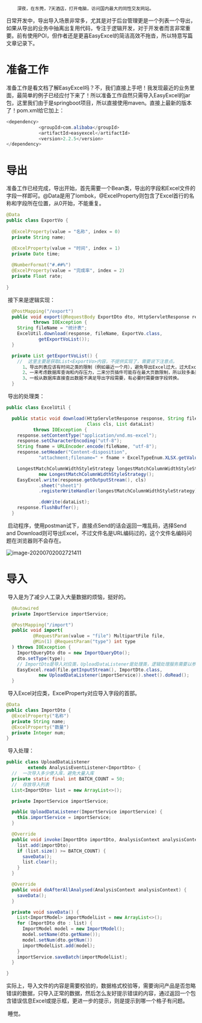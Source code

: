         深夜，在东莞，7天酒店，打开电脑，访问国内最大的同性交友网站。

​        日常开发中，导出导入场景非常多，尤其是对于后台管理更是一个列表一个导出，如果从导出的业务中抽离出复用代码，专注于逻辑开发，对于开发者而言非常重要。前有使用POI，但作者还是更喜EasyExcel的简洁高效不拖沓，所以特意写篇文章记录下。

# 准备工作

​        准备工作是看文档了解EasyExcel吗？不，我们直接上手吧！我发现最近的业务里面，最简单的例子已经应付下来了！所以准备工作自然只需导入EasyExcel的jar包，这里我们由于是springboot项目，所以直接使用maven。直接上最新的版本了！pom.xml给它加上：

```java
<dependency>
            <groupId>com.alibaba</groupId>
            <artifactId>easyexcel</artifactId>
            <version>2.2.5</version>
</dependency>
```



# 导出

​        准备工作已经完成，导出开始，首先需要一个Bean类，导出的字段和Excel文件的字段一样即可。@Data是用了lombok，@ExcelProperty则包含了Excel首行的名称和字段所在位置，从0开始，不能重复。

```java
@Data
public class ExportVo {
  
  @ExcelProperty(value = "名称", index = 0)
  private String name;

  @ExcelProperty(value = "时间", index = 1)
  private Date time;
  
  @NumberFormat("#.##%")
  @ExcelProperty(value = "完成率", index = 2)
  private Float rate;
  
}
```

​        接下来是逻辑实现：

```java
  @PostMapping("/export")
  public void export(@RequestBody ExportDto dto, HttpServletResponse response)
          throws IOException {
    String fileName = "统计表";
    ExcelUtil.download(response, fileName, ExportVo.class,
            getExportVoList());
  }

  private List getExportVoList() {
    //  这里主要是获取List<ExportVo>内容，不提供实现了，需要说下注意点。
      1、导出列表应该有时间之类的限制（例如最近一个月），避免导出Excel过大，过大Excel一般采用分sheet导出（尤其xls文件，有65535条数限制）、分文件打包导出，上传文件服务器异步导出（创建下载任务），不可突破的最大导出（限死5w条）。
      2、一来考虑数据库查询和内存压力，二来分页插件可能存在最大页数限制，所以较多条数时必须做分页查询，再组合List对象。
      3、一般从数据库直接查出数据不满足导出字段需要，有必要时需要做字段转换。
  }
```

​      导出的处理类：

```java
public class ExcelUtil {

  public static void download(HttpServletResponse response, String fileName,
                              Class cls, List dataList)
          throws IOException {
    response.setContentType("application/vnd.ms-excel");
    response.setCharacterEncoding("utf-8");
    String fname = URLEncoder.encode(fileName, "utf-8");
    response.setHeader("Content-disposition",
            "attachment;filename=" + fname + ExcelTypeEnum.XLSX.getValue());

    LongestMatchColumnWidthStyleStrategy longestMatchColumnWidthStyleStrategy =
            new LongestMatchColumnWidthStyleStrategy();
    EasyExcel.write(response.getOutputStream(), cls)
            .sheet("sheet1")
            .registerWriteHandler(longestMatchColumnWidthStyleStrategy)

            .doWrite(dataList);
    response.flushBuffer();
  }
```

​        启动程序，使用postman试下，直接点Send的话会返回一堆乱码，选择Send and Download则可导出Excel，不过文件名是URL编码过的，这个文件名编码问题在浏览器则不会存在。

![image-20200702002721411](C:\Users\lin\AppData\Roaming\Typora\typora-user-images\image-20200702002721411.png)

# 导入

​        导入是为了减少人工录入大量数据的烦恼，挺好的。

```java
  @Autowired
  private ImportService importService;

  @PostMapping("/import")
  public void import(
          @RequestParam(value = "file") MultipartFile file,
          @Min(1) @RequestParam("type") int type
  ) throws IOException {
    ImportQueryDto dto = new ImportQueryDto();
    dto.setType(type);
    // ImportDto是导入对应类，UploadDataListener是处理类，逻辑处理服务需要以参数形式传入
    EasyExcel.read(file.getInputStream(), ImportDto.class,
            new UploadDataListener(importService)).sheet().doRead();
  }

```

​     导入Excel对应类，ExcelProperty对应导入字段的首部。

```java
@Data
public class ImportDto {
  @ExcelProperty("名称")
  private String name;
  @ExcelProperty("数量")
  private Integer num;
}
```

​       导入处理：

```java
public class UploadDataListener
        extends AnalysisEventListener<ImportDto> {
  //  一次导入多少便入库，避免大量入库
  private static final int BATCH_COUNT = 50;
  //  存放导入列表
  List<ImportDto> list = new ArrayList<>();

  private ImportService importService;

  public UploadDataListener(ImportService importService) {
    this.importService = importService;
  }

  @Override
  public void invoke(ImportDto importDto, AnalysisContext analysisContext) {
    list.add(importDto);
    if (list.size() >= BATCH_COUNT) {
      saveData();
      list.clear();
    }
  }

  @Override
  public void doAfterAllAnalysed(AnalysisContext analysisContext) {
    saveData();
  }

  private void saveData() {
    List<ImportModel> importModelList = new ArrayList<>();
    for (ImportDto dto : list) {
      ImportModel model = new ImportModel();
      model.setName(dto.getName());
      model.setNum(dto.getNum())
      importModelList.add(model);
    }
    importService.saveBatch(importModelList);
  }

}

```

​        实际上，导入文件的内容是需要校验的，数据格式校验等，需要询问产品是否忽略错误的数据，只导入正常的数据，然后怎么友好提示错误的内容，通过返回一个包含错误信息Excel或提示框，更进一步的提示，则是提示到哪一个格子有问题。

​       睡觉。